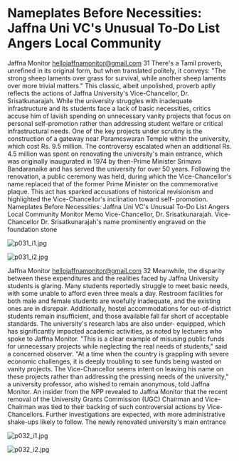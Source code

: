 # Nameplates Before Necessities: Jaffna Uni VC's Unusual To-Do List Angers Local Community

Jaffna Monitor
hellojaffnamonitor@gmail.com
31
There's a Tamil proverb, unrefined in its 
original form, but when translated politely, 
it conveys: "The strong sheep laments over 
grass for survival, while another sheep laments 
over more trivial matters." This classic, albeit 
unpolished, proverb aptly reflects the actions 
of Jaffna University's Vice-Chancellor, Dr. 
Srisatkunarajah.
While the university struggles with inadequate 
infrastructure and its students face a lack of 
basic necessities, critics accuse him of lavish 
spending on unnecessary vanity projects 
that focus on personal self-promotion rather 
than addressing student welfare or critical 
infrastructural needs.
One of the key projects under scrutiny is the 
construction of a gateway near Parameswaran 
Temple within the university, which cost Rs. 
9.5 million. The controversy escalated when 
an additional Rs. 4.5 million was spent on 
renovating the university's main entrance, 
which was originally inaugurated in 1974 by 
then-Prime Minister Srimavo Bandaranaike 
and has served the university for over 50 years.
Following the renovation, a public ceremony 
was held, during which the Vice-Chancellor's 
name replaced that of the former Prime 
Minister on the commemorative plaque. 
This act has sparked accusations of 
historical revisionism and highlighted the 
Vice-Chancellor's inclination toward self-
promotion.
Nameplates Before Necessities: 
Jaffna Uni VC's Unusual To-Do List 
Angers Local Community
Monitor Memo
Vice-Chancellor, Dr. Srisatkunarajah.
Vice-Chancellor Dr. Srisatkunarajah's name prominently 
engraved on the foundation stone

![p031_i1.jpg](images_out/011_nameplates_before_necessities_jaffna_uni_vcs_unusu/p031_i1.jpg)

![p031_i2.jpg](images_out/011_nameplates_before_necessities_jaffna_uni_vcs_unusu/p031_i2.jpg)

Jaffna Monitor
hellojaffnamonitor@gmail.com
32
Meanwhile, the disparity between 
these expenditures and the realities 
faced by Jaffna University students 
is glaring. Many students reportedly 
struggle to meet basic needs, with 
some unable to afford even three meals 
a day. Restroom facilities for both 
male and female students are woefully 
inadequate, and the existing ones 
are in disrepair. Additionally, hostel 
accommodations for out-of-district 
students remain insufficient, and those 
available fall far short of acceptable 
standards.
The university's research labs are also under-
equipped, which has significantly impacted 
academic activities, as noted by lecturers who 
spoke to Jaffna Monitor.
"This is a clear example of misusing public 
funds for unnecessary projects while 
neglecting the real needs of students," said a 
concerned observer.
"At a time when the country is grappling 
with severe economic challenges, it is deeply 
troubling to see funds being wasted on vanity 
projects. The Vice-Chancellor seems intent 
on leaving his name on these projects rather 
than addressing the pressing needs of the 
university," a university professor, who wished 
to remain anonymous, told Jaffna Monitor.
An insider from the NPP revealed to Jaffna 
Monitor that the recent removal of the 
University Grants Commission (UGC) 
Chairman and Vice-Chairman was tied to 
their backing of such controversial actions by 
Vice-Chancellors. Further investigations are 
expected, with more administrative shake-ups 
likely to follow.
The newly renovated university's main entrance

![p032_i1.jpg](images_out/011_nameplates_before_necessities_jaffna_uni_vcs_unusu/p032_i1.jpg)

![p032_i2.jpg](images_out/011_nameplates_before_necessities_jaffna_uni_vcs_unusu/p032_i2.jpg)

